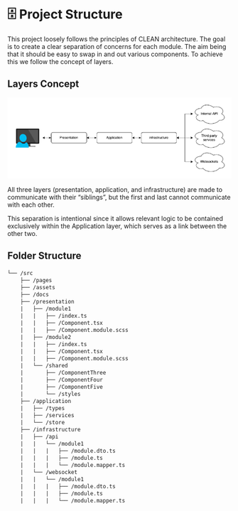 # 🗄 Project Structure

This project loosely follows the principles of CLEAN architecture. The goal is to create a clear separation of concerns for each module. The aim being that it should be easy to swap in and out various components. To achieve this we follow the concept of layers.

## Layers Concept

![image](../assets/layers-display.png)

All three layers (presentation, application, and infrastructure) are made to communicate with their “siblings”, but the first and last cannot communicate with each other.

This separation is intentional since it allows relevant logic to be contained exclusively within the Application layer, which serves as a link between the other two.

## Folder Structure

```
└── /src
    ├── /pages
    ├── /assets
    ├── /docs
    ├── /presentation
    |   ├── /module1
    |   |   ├── /index.ts
    |   |   ├── /Component.tsx
    |   |   ├── /Component.module.scss
    |   ├── /module2
    |   |   ├── /index.ts
    |   |   ├── /Component.tsx
    |   |   ├── /Component.module.scss
    |   └── /shared
    |       ├── /ComponentThree
    |       ├── /ComponentFour
    |       ├── /ComponentFive
    |       └── /styles
    ├── /application
    |   ├── /types
    |   ├── /services
    |   └── /store
    ├── /infrastructure
    |   ├── /api
    |   |   └── /module1
    |   |   |   ├── /module.dto.ts
    |   |   |   ├── /module.ts
    |   |   |   └── /module.mapper.ts
    |   └── /websocket
    |   |   └── /module1
    |   |   |   ├── /module.dto.ts
    |   |   |   ├── /module.ts
    |   |   |   └── /module.mapper.ts
```
